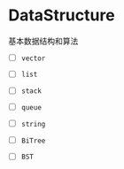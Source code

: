 # DataStructure
基本数据结构和算法

* [ ] `vector`
* [ ] `list`
* [ ] `stack`
* [ ] `queue`
* [ ] `string`
* [ ] `BiTree`
* [ ] `BST`

